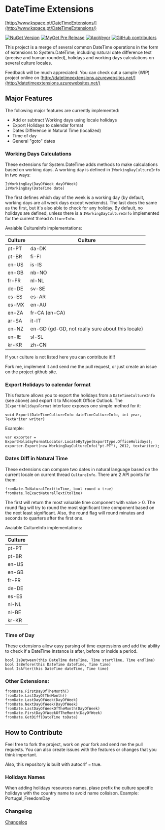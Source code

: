 DateTime Extensions
===================
[http://www.kspace.pt/DateTimeExtensions/](http://www.kspace.pt/DateTimeExtensions/)

[![NuGet Version](http://img.shields.io/nuget/v/DateTimeExtensions.svg?style=flat)](https://www.nuget.org/packages/DateTimeExtensions/) 
[![MyGet Pre Release](https://img.shields.io/myget/datetimeextensions/vpre/DateTimeExtensions.svg)](https://www.myget.org/feed/datetimeextensions/package/nuget/DateTimeExtensions)
[![AppVeyor](https://img.shields.io/appveyor/ci/kappy/datetimeextensions.svg)](https://ci.appveyor.com/project/kappy/datetimeextensions)
[![GitHub contributors](https://img.shields.io/github/contributors/joaomatossilva/datetimeextensions.svg)](https://github.com/joaomatossilva/DateTimeExtensions)


This project is a merge of several common DateTime operations in the form of 
extensions to System.DateTime, including natural date difference text (precise and human rounded),
holidays and working days calculations on several culture locales.

Feedback will be much appreciated.
You can check out a sample (WIP) project online on [http://datetimeextensions.azurewebsites.net/](http://datetimeextensions.azurewebsites.net/)

## Major Features

The following major features are currently implemented:

+  Add or subtract Working days using locale holidays
+  Export Holidays to calendar format
+  Dates Difference in Natural Time (localized)
+  Time of day
+  General "goto" dates


### Working Days Calculations

These extensions for System.DateTime adds methods to make calculations based on working days.
A working day is defined in `IWorkingDayCultureInfo` in two ways:

    IsWorkingDay(DayOfWeek dayOfWeek)
    IsWorkingDay(DateTime date)

The first defines which day of the week is a working day (by default, working days are all 
week days except weekends). The last does the same as the first, but it's also able to check 
for any holiday. By default, no holidays are defined, unless there is a `IWorkingDayCultureInfo` 
implemented for the current thread `CultureInfo`.

Avaiable CultureInfo implementations:

| Culture | Culture |
| ------- | ------- |
| pt-PT	| da-DK |
| pt-BR	| fi-FI |
| en-US	| is-IS |
| en-GB	| nb-NO |
| fr-FR	| nl-NL |
| de-DE	| sv-SE |
| es-ES	| es-AR |
| es-MX	| en-AU |
| en-ZA	| fr-CA (en-CA)|
| ar-SA	| it-IT |
| en-NZ | en-GD (gd-GD, not really sure about this locale) 
| en-IE | sl-SL |
| kr-KR | zh-CN |

If your culture is not listed here you can contribute it!!!

Fork me, implement it and send me the pull request, or just create an issue on the project github site. 


### Export Holidays to calendar format


This feature allows you to export the holidays from a `DateTimeCultureInfo` (see above)
and export it to Microsoft Office Outlook.
The `IExportHolidaysFormat` interface exposes one simple method for it:

    void Export(DateTimeCultureInfo dateTimeCultureInfo, int year, TextWriter writer)

Example:

    var exporter = ExportHolidayFormatLocator.LocateByType(ExportType.OfficeHolidays);
    exporter.Export(new WorkingDayCultureInfo("pt-PT"), 2012, textwriter);


### Dates Diff in Natural Time

These extensions can compare two dates in natural language based on the current locale on 
current thread `CultureInfo`.
There are 2 API points for them:

    fromDate.ToNaturalText(toTime, bool round = true)
    fromDate.ToExactNaturalText(toTime)

The first will return the most valuable time component with value > 0. The round flag will 
try to round the most significant time component based on the next least significant. 
Also, the round flag will round minutes and seconds to quarters after the first one.

Avaiable CultureInfo implementations:

| Culture |
| ------- |
| pt-PT |
| pt-BR |
| en-US |
| en-GB |
| fr-FR |
| de-DE |
| es-ES |
| nl-NL |
| nl-BE |
| kr-KR |

### Time of Day

These extensions allow easy parsing of time expressions and add the ability to check if a DateTime instance is after,
before or inside a period.

    bool IsBetween(this DateTime dateTime, Time startTime, Time endTime)
    bool IsBefore(this DateTime dateTime, Time time)
    bool IsAfter(this DateTime dateTime, Time time)


### Other Extensions:


    fromDate.FirstDayOfTheMonth()
    fromDate.LastDayOfTheMonth()
    fromDate.LastDayOfWeek(DayOfWeek)
    fromDate.NextDayOfWeek(DayOfWeek)
    fromDate.LastDayOfWeekOfTheMonth(DayOfWeek)
    fromDate.FirstDayOfWeekOfTheMonth(DayOfWeek)
    fromDate.GetDiff(DateTime toDate)



## How to Contribute

Feel free to fork the project, work on your fork and send me the pull requests.
You can also create issues with the features or changes that you think important.

Also, this repository is built with autocrlf = true.

### Holidays Names

When adding holidays resources names, plase prefix the culture specific holidays with the
country name to avoid name colisison.
Example: Portugal_FreedomDay

### Changelog
[Changelog](CHANGELOG.md) 